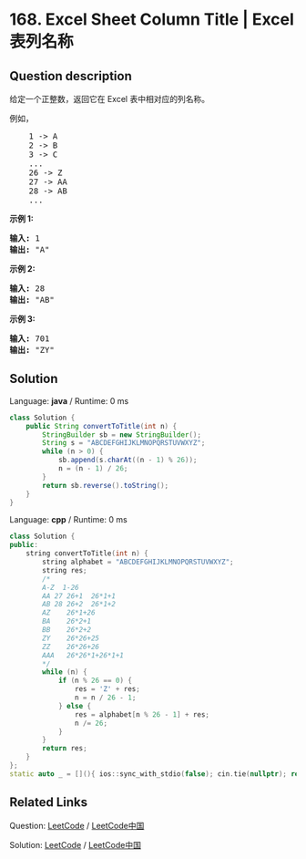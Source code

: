 # 168. Excel Sheet Column Title | Excel表列名称

## Question description

<!--If you want to use the English description, use <p>Given a positive integer, return its corresponding column title as appear in an Excel sheet.</p>

<p>For example:</p>

<pre>
    1 -&gt; A
    2 -&gt; B
    3 -&gt; C
    ...
    26 -&gt; Z
    27 -&gt; AA
    28 -&gt; AB 
    ...
</pre>

<p><strong>Example 1:</strong></p>

<pre>
<strong>Input:</strong> 1
<strong>Output:</strong> &quot;A&quot;
</pre>

<p><strong>Example 2:</strong></p>

<pre>
<strong>Input:</strong> 28
<strong>Output:</strong> &quot;AB&quot;
</pre>

<p><strong>Example 3:</strong></p>

<pre>
<strong>Input:</strong> 701
<strong>Output:</strong> &quot;ZY&quot;
</pre> instead-->
<p>给定一个正整数，返回它在 Excel 表中相对应的列名称。</p>

<p>例如，</p>

<pre>    1 -&gt; A
    2 -&gt; B
    3 -&gt; C
    ...
    26 -&gt; Z
    27 -&gt; AA
    28 -&gt; AB 
    ...
</pre>

<p><strong>示例 1:</strong></p>

<pre><strong>输入:</strong> 1
<strong>输出:</strong> &quot;A&quot;
</pre>

<p><strong>示例&nbsp;2:</strong></p>

<pre><strong>输入:</strong> 28
<strong>输出:</strong> &quot;AB&quot;
</pre>

<p><strong>示例&nbsp;3:</strong></p>

<pre><strong>输入:</strong> 701
<strong>输出:</strong> &quot;ZY&quot;
</pre>




## Solution

Language: **java**  /  Runtime: 0 ms

```java
class Solution {
    public String convertToTitle(int n) {
        StringBuilder sb = new StringBuilder();
        String s = "ABCDEFGHIJKLMNOPQRSTUVWXYZ";
        while (n > 0) {
            sb.append(s.charAt((n - 1) % 26));
            n = (n - 1) / 26;
        }
        return sb.reverse().toString();
    }
}
```

Language: **cpp**  /  Runtime: 0 ms

```cpp
class Solution {
public:
    string convertToTitle(int n) {
        string alphabet = "ABCDEFGHIJKLMNOPQRSTUVWXYZ";
        string res;
        /*
        A-Z  1-26
        AA 27 26+1  26*1+1
        AB 28 26+2  26*1+2
        AZ    26*1+26
        BA    26*2+1
        BB    26*2+2
        ZY    26*26+25
        ZZ    26*26+26
        AAA   26*26*1+26*1+1
        */
        while (n) {
            if (n % 26 == 0) {
                res = 'Z' + res;
                n = n / 26 - 1;
            } else {
                res = alphabet[n % 26 - 1] + res;
                n /= 26;
            }
        }
        return res;
    }
};
static auto _ = [](){ ios::sync_with_stdio(false); cin.tie(nullptr); return 0; }();
```



## Related Links

Question: [LeetCode](https://leetcode.com/problems/excel-sheet-column-title/description/)  /  [LeetCode中国](https://leetcode-cn.com/problems/excel-sheet-column-title/description/)

Solution: [LeetCode](https://leetcode.com/articles/excel-sheet-column-title/)  /  [LeetCode中国](https://leetcode-cn.com/articles/excel-sheet-column-title/)